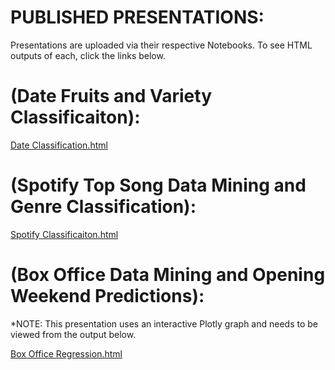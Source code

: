 # PUBLISHED PRESENTATIONS:
Presentations are uploaded via their respective Notebooks. To see HTML outputs of each, click the links below.

# (Date Fruits and Variety Classificaiton): 
[Date Classification.html](https://nbviewer.org/github/BryanRickens/Portfolio/blob/main/Date%20Data%20Mining%20Notebook.ipynb)

# (Spotify Top Song Data Mining and Genre Classification): 
[Spotify Classificaiton.html](https://nbviewer.org/github/BryanRickens/Portfolio/blob/main/Spotify%20Data%20Mining%20Notebook.ipynb)


# (Box Office Data Mining and Opening Weekend Predictions): 
*NOTE: This presentation uses an interactive Plotly graph and needs to be viewed from the output below.

[Box Office Regression.html](https://nbviewer.org/github/BryanRickens/CSCI-334-Final-Project-Demonstration/blob/main/Box%20Office%20Predictions.ipynb)



